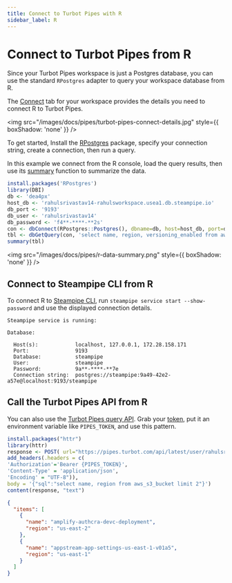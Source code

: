 ```yaml
---
title: Connect to Turbot Pipes with R
sidebar_label: R
---
```


# Connect to Turbot Pipes from R

Since your Turbot Pipes workspace is just a Postgres database, you can use the
standard `RPostgres` adapter to query your workspace database from R.

The [Connect](/pipes/docs/integrations/) tab for your workspace provides
the details you need to connect R to Turbot Pipes.

<img src="/images/docs/pipes/turbot-pipes-connect-details.jpg" style={{ boxShadow: 'none' }} />

To get started, Install the
[RPostgres](https://cran.r-project.org/web/packages/RPostgres/index.html)
package, specify your connection string, create a connection, then run a query.

In this example we connect from the R console, load the query results, then use
its
[summary](https://www.rdocumentation.org/packages/base/versions/3.6.2/topics/summary)
function to summarize the data.

```r
install.packages('RPostgres')
library(DBI)
db <- 'dea4px'
host_db <- 'rahulsrivastav14-rahulsworkspace.usea1.db.steampipe.io'
db_port <- '9193'
db_user <- 'rahulsrivastav14'
db_password <- 'f4**-****-**2s'
con <- dbConnect(RPostgres::Postgres(), dbname=db, host=host_db, port=db_port, user=db_user, password=db_password)
tbl <- dbGetQuery(con, 'select name, region, versioning_enabled from aws_s3_bucket')
summary(tbl)
```

<img src="/images/docs/pipes/r-data-summary.png" style={{ boxShadow: 'none' }} />

## Connect to Steampipe CLI from R

To connect R to [Steampipe CLI](https://steampipe.io/downloads), run
`steampipe service start --show-password` and use the displayed connection
details.

```
Steampipe service is running:

Database:

  Host(s):            localhost, 127.0.0.1, 172.28.158.171
  Port:               9193
  Database:           steampipe
  User:               steampipe
  Password:           9a**-****-**7e
  Connection string:  postgres://steampipe:9a49-42e2-a57e@localhost:9193/steampipe
```

## Call the Turbot Pipes API from R

You can also use the
[Turbot Pipes query API](/pipes/docs/develop/query-api).
Grab your [token](/pipes/docs/profile#tokens), put it an
environment variable like `PIPES_TOKEN`, and use this pattern.

```r
install.packages("httr")
library(httr)
response <- POST( url="https://pipes.turbot.com/api/latest/user/rahulsrivastav14/workspace/rahulsworkspace/query",
add_headers(.headers = c(
'Authorization'='Bearer {PIPES_TOKEN}',
'Content-Type' = 'application/json',
'Encoding' = "UTF-8")),
body = '{"sql":"select name, region from aws_s3_bucket limit 2"}')
content(response, "text")
```

```json
{
  "items": [
    {
      "name": "amplify-authcra-devc-deployment",
      "region": "us-east-2"
    },
    {
      "name": "appstream-app-settings-us-east-1-v01a5",
      "region": "us-east-1"
    }
  ]
}
```
